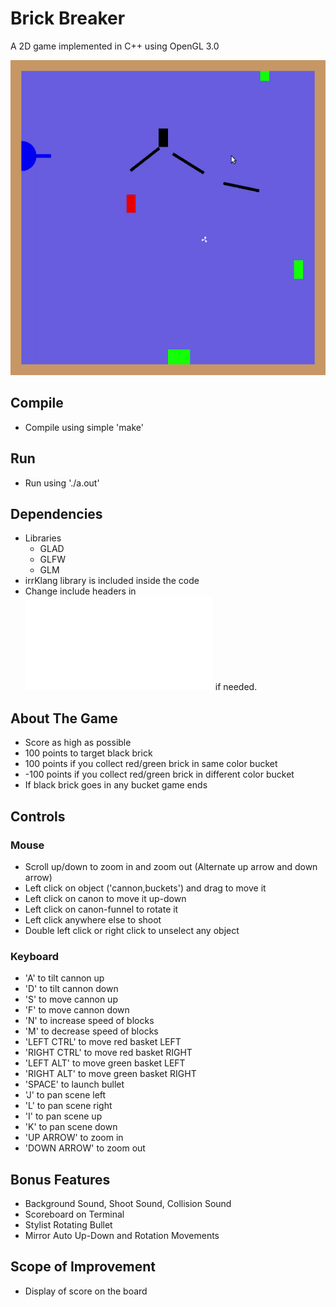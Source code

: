 # Brick Breaker
A 2D game implemented in C++ using OpenGL 3.0

![brickbreaker demo](demo/brickbreaker.gif)

## Compile
- Compile using simple 'make'

## Run
- Run using './a.out'

## Dependencies
- Libraries
	- GLAD
	- GLFW
	- GLM
- irrKlang library is included inside the code
- Change include headers in ![headers.h](/code_final/headers.h) if needed.

## About The Game
- Score as high as possible
- 100 points to target black brick
- 100 points if you collect red/green brick in same color bucket
- -100 points if you collect red/green brick in different color bucket
- If black brick goes in any bucket game ends


## Controls

### Mouse
- Scroll up/down to zoom in and zoom out (Alternate up arrow and down arrow)
- Left click on object ('cannon,buckets') and drag to move it
- Left click on canon to move it up-down
- Left click on canon-funnel to rotate it
- Left click anywhere else to shoot
- Double left click or right click to unselect any object

### Keyboard
- 'A' to tilt cannon up
- 'D' to tilt cannon down
- 'S' to move cannon up
- 'F' to move cannon down
- 'N' to increase speed of blocks
- 'M' to decrease speed of blocks
- 'LEFT CTRL' to move red basket LEFT
- 'RIGHT CTRL' to move red basket RIGHT
- 'LEFT ALT' to move green basket LEFT
- 'RIGHT ALT' to move green basket RIGHT  
- 'SPACE' to launch bullet
- 'J' to pan scene left
- 'L' to pan scene right
- 'I' to pan scene up
- 'K' to pan scene down
- 'UP ARROW' to zoom in
- 'DOWN ARROW' to zoom out

## Bonus Features
- Background Sound, Shoot Sound, Collision Sound
- Scoreboard on Terminal
- Stylist Rotating Bullet
- Mirror Auto Up-Down and Rotation Movements

## Scope of Improvement
- Display of score on the board

